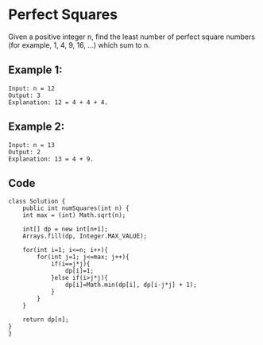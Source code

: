# Perfect Squares
Given a positive integer n, find the least number of perfect square numbers (for example, 1, 4, 9, 16, ...) which sum to n.

## Example 1:
```
Input: n = 12
Output: 3 
Explanation: 12 = 4 + 4 + 4.
```
## Example 2:
```
Input: n = 13
Output: 2
Explanation: 13 = 4 + 9.
```
## Code
```
class Solution {
    public int numSquares(int n) {
    int max = (int) Math.sqrt(n);
 
    int[] dp = new int[n+1];
    Arrays.fill(dp, Integer.MAX_VALUE);
 
    for(int i=1; i<=n; i++){
        for(int j=1; j<=max; j++){
            if(i==j*j){
                dp[i]=1;
            }else if(i>j*j){
                dp[i]=Math.min(dp[i], dp[i-j*j] + 1);
            }
        }
    }
 
    return dp[n];
}
}
```
